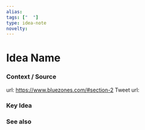 ```yaml
---
alias: 
tags: ["  "]
type: idea-note
novelty: 
---
```

# Idea Name

### Context / Source
url: https://www.bluezones.com/#section-2
Tweet url: 

### Key Idea


### See also
